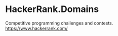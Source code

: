 HackerRank.Domains
==================

Competitive programming challenges and contests.
https://www.hackerrank.com/
